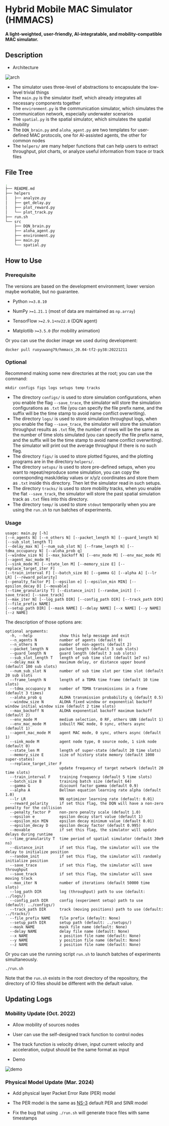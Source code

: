# Hybrid Mobile MAC Simulator (HMMACS)
**A light-weighted, user-friendly, AI-integratable, and mobility-compatible MAC simulator.**

## Description

- Architecture

![arch](https://github.com/ruoyuwang79/HMMACS/blob/main/figs/architecture.png)

- The simulator uses three-level of abstractions to encapsulate the low-level trivial things
- The ```main.py``` is the simulator itself, which already integrates all necessary components together
- The ```environment.py``` is the communication simulator, which simulates the communication network, especially underwater scenarios
- The ```spatial.py``` is the spatial simulator, which simulates the spatial mobility
- The ```DQN_brain.py``` and ```aloha_agent.py``` are two templates for user-defined MAC protocols, one for AI-assisted agents, the other for common nodes
- The ```helpers/``` are many helper functions that can help users to extract throughput, plot charts, or analyze useful information from trace or track files



## File Tree

```bash
.
├── README.md
├── helpers
│   ├── analyze.py
│   ├── get_delay.py
│   ├── plot_reward.py
│   └── plot_track.py
├── run.sh
└── src
    ├── DQN_brain.py
    ├── aloha_agent.py
    ├── environment.py
    ├── main.py
    └── spatial.py
```



## How to Use

### Prerequisite

The versions are based on the development environment; lower version maybe workable, but no guarantee.

- Python ```>=3.8.10```

- NumPy  ```>=1.21.1``` (most of data are maintained as ```np.array```)
- TensorFlow ```>=2.9.1+nv22.8``` (DQN agent)
- Matplotlib ```>=3.5.0``` (for mobility animation)

Or you can use the docker image we used during development:

```
docker pull ruoyuwang79/hmmacs_20.04-tf2-py38:20221211
```

### Optional

Recommend making some new directories at the root; you can use the command:

```
mkdir configs figs logs setups temp tracks
```

- The directory ```configs/``` is used to store simulation configurations, when you enable the flag ```--save_trace```, the simulator will store the simulation configurations as ```.txt``` file (you can specify the file prefix name, and the suffix will be the time stamp to avoid name conflict overwriting).
- The directory ```logs/``` is used to store simulation throughput logs, when you enable the flag ```--save_trace```, the simulator will store the simulation throughput results as ```.txt``` file, the number of rows will be the same as the number of time slots simulated (you can specify the file prefix name, and the suffix will be the time stamp to avoid name conflict overwriting). The simulator will print out the average throughput if there is no such flag.
- The directory ```figs/``` is used to store plotted figures, and the plotting programs are in the directory ```helpers/```.
- The directory ```setups/``` is used to store pre-defined setups, when you want to repeat/reproduce some simulation, you can copy the corresponding mask/delay values or x/y/z coordinates and store them as ```.txt``` inside this directory. Then let the simulator read in such setups.
- The directory ```tracks/``` is used to store mobility tracks, when you enable the flat ```--save_track```, the simulator will store the past spatial simulation track as ```.txt``` files into this directory.
- The directory ```temp/``` is used to store ```stdout``` temporarily when you are using the ```run.sh``` to run batches of experiments.

### Usage

```
usage: main.py [-h] 
[--n_agents N] [--n_others N] [--packet_length N] [--guard_length N] [--sub_slot_length T] 
[--delay_max N] [--num_sub_slot N] [--frame_length N] [--tdma_occupancy N] [--aloha_prob q] 
[--window_size N] [--max_backoff N] [--env_mode M] [--env_mac_mode M] [--agent_mac_mode M] 
[--sink_mode M] [--state_len M] [--memory_size E] [--replace_target_iter F] 
[--train_interval F] [--batch_size B] [--gamma G] [--alpha A] [--lr LR] [--reward_polarity] 
[--penalty_factor P] [--epsilon e] [--epsilon_min MIN] [--epsilon_decay D] [--movable] 
[--time_granularity T] [--distance_init] [--random_init] [--save_trace] [--save_track] 
[--max_iter N] [--log_path DIR] [--config_path DIR] [--track_path DIR] [--file_prefix NAME] 
[--setup_path DIR] [--mask NAME] [--delay NAME] [--x NAME] [--y NAME] [--z NAME]
```

The description of those options are:

```
optional arguments:
  -h, --help            show this help message and exit
  --n_agents N          number of agents (default 0)
  --n_others N          number of non-agents (default 2)
  --packet_length N     packet length (default 3 sub slots)
  --guard_length N      guard length (default 3 sub slots)
  --sub_slot_length T   length of sub time slot (default 1e7 ns)
  --delay_max N         maximum delay, or distance upper bound (default 100 sub slots)
  --num_sub_slot N      number of sub time slot per time slot (default 20 sub slots
  --frame_length N      length of a TDMA time frame (default 10 time slots)
  --tdma_occupancy N    number of TDMA transmissions in a frame (default 3 times)
  --aloha_prob q        ALOHA transmission probability q (default 0.5)
  --window_size N       ALOHA fixed window or exponential backoff window initial window size (default 2 time slots)
  --max_backoff N       ALOHA exponential backoff maximum backoff (default 2)
  --env_mode M          medium selection, 0 RF, others UAN (default 1)
  --env_mac_mode M      inbuilt MAC mode, 0 sync, others async (default 1)
  --agent_mac_mode M    agent MAC mode, 0 sync, others async (default 1)
  --sink_mode M         agent node type, 0 source node, 1 sink node (default 0)
  --state_len M         length of super-state (default 20 time slots)
  --memory_size E       size of history state memory (default 1000 super-states)
  --replace_target_iter F
                        update frequency of target network (default 20 time slots)
  --train_interval F    training frequency (default 5 time slots)
  --batch_size B        training batch size (default 64)
  --gamma G             discount factor gamma (default 0.9)
  --alpha A             Bellman equation learning rate alpha (default 1.0)
  --lr LR               NN optimizer learning rate (default: 0.01)
  --reward_polarity     if set this flag, the DQN will have a non-zero penalty for the collision
  --penalty_factor P    non-zero penalty scale (default 1.0)
  --epsilon e           epsilon decay start value (default 1)
  --epsilon_min MIN     epsilon decay minimum value (default 0.01)
  --epsilon_decay D     epsilon decay factor (default 0.995)
  --movable             if set this flag, the simulator will update delays during runtime
  --time_granularity T  time period of spatial simulator (default 30e9 ns)
  --distance_init       if set this flag, the simulator will use the delay to initialize position
  --random_init         if set this flag, the simulator will randomly initialize position
  --save_trace          if set this flag, the simulator will save throughput
  --save_track          if set this flag, the simulator will save moving track
  --max_iter N          number of iterations (default 50000 time slots)
  --log_path DIR        log (throughput) path to use (default: ../logs/)
  --config_path DIR     config (experiment setup) path to use (default: ../configs/)
  --track_path DIR      track (moving positions) path to use (default: ../tracks/)
  --file_prefix NAME    file prefix (default: None)
  --setup_path DIR      setup path (default: ../setups/)
  --mask NAME           mask file name (default: None)
  --delay NAME          delay file name (default: None)
  --x NAME              x position file name (default: None)
  --y NAME              y position file name (default: None)
  --z NAME              z position file name (default: None)
```

Or you can use the running script ```run.sh``` to launch batches of experiments simultaneously.

```
./run.sh
```

Note that the ```run.sh``` exists in the root directory of the repository, the directory of IO files should be different with the default value.



## Updating Logs

### Mobility Update (Oct. 2022)

- Allow mobility of sources nodes

- User can use the self-designed track function to control nodes

- The track function is velocity driven, input current velocity and acceleration, output should be the same format as input

- Demo

![demo](https://github.com/ruoyuwang79/HMMACS/blob/main/figs/demo.gif)

### Physical Model Update (Mar. 2024)

- Add physical layer Packet Error Rate (PER) model

- The PER model is the same as [NS-3](https://www.nsnam.org/docs/release/3.40/models/html/uan.html#uan-phy-model-overview) default PER and SINR model 

- Fix the bug that using ```./run.sh``` will generate trace files with same timestamps
